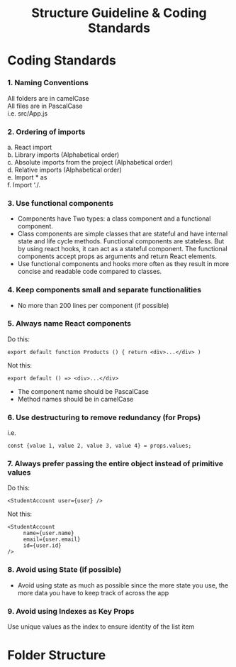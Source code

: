<div align="center">
<!-- Title: -->
  <h1>Structure Guideline & Coding Standards</h1>
</div>

# Coding Standards

### 1. Naming Conventions
All folders are in camelCase\
All files are in PascalCase\
i.e. src/App.js

### 2. Ordering of imports
a. React import\
b. Library imports (Alphabetical order)\
c. Absolute imports from the project (Alphabetical order)\
d. Relative imports (Alphabetical order)\
e. Import * as\
f. Import ‘./<some file>.<some extension>

### 3. Use functional components
- Components have Two types: a class component and a functional component.
- Class components are simple classes that are stateful and have internal state and life cycle methods. Functional components are stateless. But by using react hooks, it can act as a stateful component. The functional components accept props as arguments and return React elements.
- Use functional components and hooks more often as they result in more concise and readable code compared to classes.

### 4. Keep components small and separate functionalities
- No more than 200 lines per component (if possible)

### 5. Always name React components
Do this: 
```
export default function Products () { return <div>...</div> )
```
Not this: 
```
export default () => <div>...</div>
```
- The component name should be PascalCase
- Method names should be in camelCase

### 6. Use destructuring to remove redundancy (for Props)
i.e. 
```
const {value 1, value 2, value 3, value 4} = props.values;
```

### 7. Always prefer passing the entire object instead of primitive values
Do this: 
```
<StudentAccount user={user} />
```
Not this:
``` 
<StudentAccount
     name={user.name}
     email={user.email}
     id={user.id}
/>
```

### 8. Avoid using State (if possible)
- Avoid using state as much as possible since the more state you use, the more data you have to keep track of across the app

### 9. Avoid using Indexes as Key Props
Use unique values as the index to ensure identity of the list item

# Folder Structure
